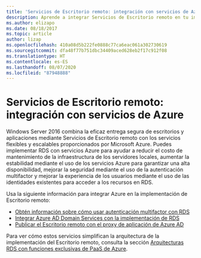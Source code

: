 ```yaml
---
title: 'Servicios de Escritorio remoto: integración con servicios de Azure'
description: Aprende a integrar Servicios de Escritorio remoto en tu implementación de Azure, y a Azure en tu implementación de RDS.
ms.author: elizapo
ms.date: 08/18/2017
ms.topic: article
author: lizap
ms.openlocfilehash: 410a08d5b222fe0888c77ca6eac061a302730619
ms.sourcegitcommit: dfa48f77b751dbc34409aced628eb2f17c912f08
ms.translationtype: HT
ms.contentlocale: es-ES
ms.lasthandoff: 08/07/2020
ms.locfileid: "87948888"
---
```

# <a name="remote-desktop-services---integrating-with-azure-services"></a>Servicios de Escritorio remoto: integración con servicios de Azure

Windows Server 2016 combina la eficaz entrega segura de escritorios y aplicaciones mediante Servicios de Escritorio remoto con los servicios flexibles y escalables proporcionados por Microsoft Azure. Puedes implementar RDS con servicios Azure para ayudar a reducir el costo de mantenimiento de la infraestructura de los servidores locales, aumentar la estabilidad mediante el uso de los servicios Azure para garantizar una alta disponibilidad, mejorar la seguridad mediante el uso de la autenticación multifactor y mejorar la experiencia de los usuarios mediante el uso de las identidades existentes para acceder a los recursos en RDS.

Usa la siguiente información para integrar Azure en la implementación de Escritorio remoto:

- [Obtén información sobre cómo usar autenticación multifactor con RDS](/azure/multi-factor-authentication/nps-extension-remote-desktop-gateway)
- [Integrar Azure AD Domain Services con la implementación de RDS](rds-azure-adds.md)
- [Publicar el Escritorio remoto con el proxy de aplicación de Azure AD](/azure/active-directory/application-proxy-publish-remote-desktop)

Para ver cómo estos servicios simplifican la arquitectura de la implementación del Escritorio remoto, consulta la sección [Arquitecturas RDS con funciones exclusivas de PaaS de Azure](desktop-hosting-logical-architecture.md#rds-architectures-with-unique-azure-paas-roles).